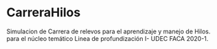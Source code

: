# CarreraHilos

Simulacion de Carrera de relevos para el aprendizaje y manejo de Hilos. 
para el núcleo temático Linea de profundización I- UDEC FACA 2020-1.
